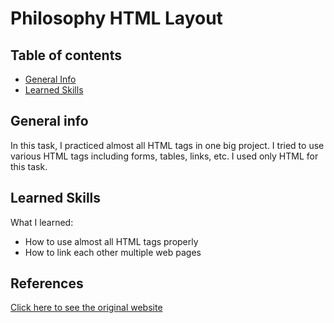 # Philosophy HTML Layout

## Table of contents
* [General Info](#general-info)
* [Learned Skills](#learned-skills)

## General info
In this task, I practiced almost all HTML tags in one big project. I tried to use various HTML tags including forms, tables, links, etc. I used only HTML for this task.
	
## Learned Skills
What I learned:
* How to use almost all HTML tags properly
* How to link each other multiple web pages

## References
[Click here to see the original website](https://preview.colorlib.com/theme/philosophy/index.html)


